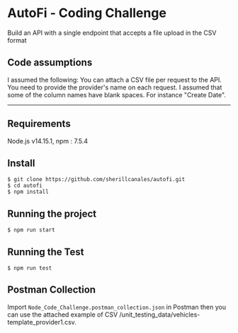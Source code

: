 # AutoFi - Coding Challenge

Build an API with a single endpoint that accepts a file upload in the CSV format

## Code assumptions
I assumed the following:
    You can attach a CSV file per request to the API.
    You need to provide the provider's name on each request.
    I assumed that some of the column names have blank spaces. For instance "Create Date".


---
## Requirements

  Node.js v14.15.1,  npm : 7.5.4
 

## Install

    $ git clone https://github.com/sherillcanales/autofi.git
    $ cd autofi
    $ npm install

## Running the project

    $ npm run start

## Running the Test

    $ npm run test

## Postman Collection

Import `Node_Code_Challenge.postman_collection.json` in Postman then you can use the attached example of CSV /unit_testing_data/vehicles-template_provider1.csv.


